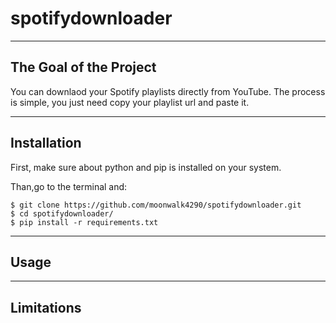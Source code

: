 # spotifydownloader
---
## The Goal of the Project
You can downlaod your Spotify playlists directly from YouTube. The process is simple, you just need copy your playlist url and paste it.

---

## Installation
First, make sure about python and pip is installed on your system. 

Than,go to the terminal and:
```
$ git clone https://github.com/moonwalk4290/spotifydownloader.git
$ cd spotifydownloader/
$ pip install -r requirements.txt
```

---

## Usage

---

## Limitations
